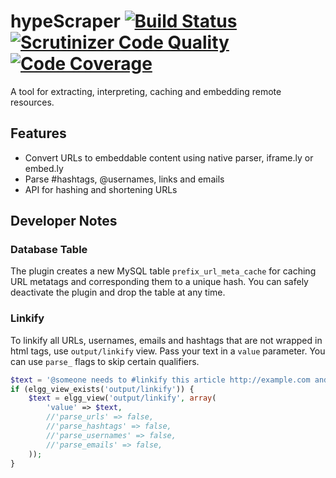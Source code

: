 hypeScraper [![Build Status](https://travis-ci.org/hypeJunction/hypeScraper.svg?branch=master)](https://travis-ci.org/hypeJunction/hypeScraper) [![Scrutinizer Code Quality](https://scrutinizer-ci.com/g/hypeJunction/hypeScraper/badges/quality-score.png?b=master)](https://scrutinizer-ci.com/g/hypeJunction/hypeScraper/?branch=master) [![Code Coverage](https://scrutinizer-ci.com/g/hypeJunction/hypeScraper/badges/coverage.png?b=master)](https://scrutinizer-ci.com/g/hypeJunction/hypeScraper/?branch=master)
===========

A tool for extracting, interpreting, caching and embedding remote resources.

## Features

* Convert URLs to embeddable content using native parser, iframe.ly or embed.ly
* Parse #hashtags, @usernames, links and emails
* API for hashing and shortening URLs


## Developer Notes

### Database Table

The plugin creates a new MySQL table ```prefix_url_meta_cache``` for caching URL metatags and corresponding them to a unique hash.
You can safely deactivate the plugin and drop the table at any time.

### Linkify

To linkify all URLs, usernames, emails and hashtags that are not wrapped in html tags, use ```output/linkify``` view.
Pass your text in a ```value``` parameter. You can use ```parse_``` flags to skip certain qualifiers.

```php
$text = '@someone needs to #linkify this article http://example.com and email it to someone@example.com';
if (elgg_view_exists('output/linkify')) {
	$text = elgg_view('output/linkify', array(
		'value' => $text,
		//'parse_urls' => false,
		//'parse_hashtags' => false,
		//'parse_usernames' => false,
		//'parse_emails' => false,
	));
}
```


